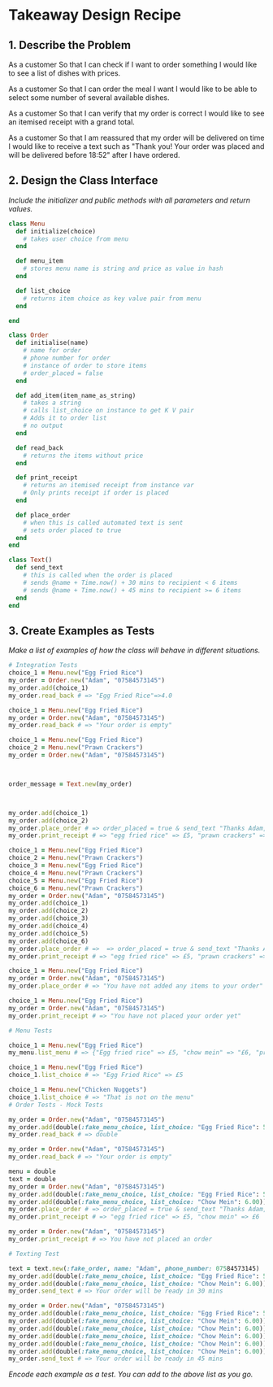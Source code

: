 # Takeaway Design Recipe

## 1. Describe the Problem

As a customer
So that I can check if I want to order something
I would like to see a list of dishes with prices.

As a customer
So that I can order the meal I want
I would like to be able to select some number of several available dishes.

As a customer
So that I can verify that my order is correct
I would like to see an itemised receipt with a grand total.

As a customer
So that I am reassured that my order will be delivered on time
I would like to receive a text such as "Thank you! Your order was placed and will be delivered before 18:52" after I have ordered.



## 2. Design the Class Interface

_Include the initializer and public methods with all parameters and return values._

```ruby
class Menu
  def initialize(choice)
    # takes user choice from menu
  end 

  def menu_item
    # stores menu name is string and price as value in hash
  end

  def list_choice
    # returns item choice as key value pair from menu
  end

end

class Order
  def initialise(name)
    # name for order
    # phone number for order
    # instance of order to store items
    # order_placed = false
  end

  def add_item(item_name_as_string)
    # takes a string
    # calls list_choice on instance to get K V pair
    # Adds it to order list 
    # no output
  end

  def read_back
    # returns the items without price
  end

  def print_receipt
    # returns an itemised receipt from instance var
    # Only prints receipt if order is placed
  end

  def place_order
    # when this is called automated text is sent
    # sets order placed to true
  end
end

class Text()
  def send_text
    # this is called when the order is placed
    # sends @name + Time.now() + 30 mins to recipient < 6 items
    # sends @name + Time.now() + 45 mins to recipient >= 6 items
  end
end
```

## 3. Create Examples as Tests

_Make a list of examples of how the class will behave in different situations._

```ruby
# Integration Tests
choice_1 = Menu.new("Egg Fried Rice")
my_order = Order.new("Adam", "07584573145")
my_order.add(choice_1)
my_order.read_back # => "Egg Fried Rice"=>4.0

choice_1 = Menu.new("Egg Fried Rice")
my_order = Order.new("Adam", "07584573145")
my_order.read_back # => "Your order is empty"

choice_1 = Menu.new("Egg Fried Rice")
choice_2 = Menu.new("Prawn Crackers")
my_order = Order.new("Adam", "07584573145")



order_message = Text.new(my_order)



my_order.add(choice_1)
my_order.add(choice_2)
my_order.place_order # => order_placed = true & send_text "Thanks Adam, your order will arrive at 19:30"
my_order.print_receipt # => "egg fried rice" => £5, "prawn crackers" => £2 place has to be == true to be able to print receipt 

choice_1 = Menu.new("Egg Fried Rice")
choice_2 = Menu.new("Prawn Crackers")
choice_3 = Menu.new("Egg Fried Rice")
choice_4 = Menu.new("Prawn Crackers")
choice_5 = Menu.new("Egg Fried Rice")
choice_6 = Menu.new("Prawn Crackers")
my_order = Order.new("Adam", "07584573145")
my_order.add(choice_1)
my_order.add(choice_2)
my_order.add(choice_3)
my_order.add(choice_4)
my_order.add(choice_5)
my_order.add(choice_6)
my_order.place_order # =>  => order_placed = true & send_text "Thanks Adam, your order will arrive at 19:45"
my_order.print_receipt # => "egg fried rice" => £5, "prawn crackers" => £2 place has to be == true to be able to print receipt 

choice_1 = Menu.new("Egg Fried Rice")
my_order = Order.new("Adam", "07584573145")
my_order.place_order # => "You have not added any items to your order"

choice_1 = Menu.new("Egg Fried Rice")
my_order = Order.new("Adam", "07584573145")
my_order.print_receipt # => "You have not placed your order yet"

# Menu Tests

choice_1 = Menu.new("Egg Fried Rice")
my_menu.list_menu # => {"Egg fried rice" => £5, "chow mein" => "£6, "prawn crackers" => £2}

choice_1 = Menu.new("Egg Fried Rice")
choice_1.list_choice # => "Egg Fried Rice" => £5

choice_1 = Menu.new("Chicken Nuggets")
choice_1.list_choice # => "That is not on the menu"
# Order Tests - Mock Tests

my_order = Order.new("Adam", "07584573145")
my_order.add(double(:fake_menu_choice, list_choice: "Egg Fried Rice": 5.00))
my_order.read_back # => double

my_order = Order.new("Adam", "07584573145")
my_order.read_back # => "Your order is empty"

menu = double
text = double
my_order = Order.new("Adam", "07584573145")
my_order.add(double(:fake_menu_choice, list_choice: "Egg Fried Rice": 5.00))
my_order.add(double(:fake_menu_choice, list_choice: "Chow Mein": 6.00))
my_order.place_order # => order_placed = true & send_text "Thanks Adam, your order will arrive at 19:30"
my_order.print_receipt # => "egg fried rice" => £5, "chow mein" => £6

my_order = Order.new("Adam", "07584573145")
my_order.print_receipt # => You have not placed an order

# Texting Test

text = text.new(:fake_order, name: "Adam", phone_number: 07584573145)
my_order.add(double(:fake_menu_choice, list_choice: "Egg Fried Rice": 5.00))
my_order.add(double(:fake_menu_choice, list_choice: "Chow Mein": 6.00))
my_order.send_text # => Your order will be ready in 30 mins

my_order = Order.new("Adam", "07584573145")
my_order.add(double(:fake_menu_choice, list_choice: "Egg Fried Rice": 5.00))
my_order.add(double(:fake_menu_choice, list_choice: "Chow Mein": 6.00))
my_order.add(double(:fake_menu_choice, list_choice: "Chow Mein": 6.00))
my_order.add(double(:fake_menu_choice, list_choice: "Chow Mein": 6.00))
my_order.add(double(:fake_menu_choice, list_choice: "Chow Mein": 6.00))
my_order.add(double(:fake_menu_choice, list_choice: "Chow Mein": 6.00))
my_order.send_text # => Your order will be ready in 45 mins
```

_Encode each example as a test. You can add to the above list as you go._



